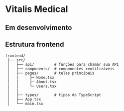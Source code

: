 # Vitalis Medical 
 
## Em desenvolvimento

## Estrutura frontend
```
frontend/
 ├── src/
 │   ├── api/         # funções para chamar sua API
 │   ├── components/  # componentes reutilizáveis
 │   ├── pages/       # telas principais
 │   |     ├─ Home.tsx
 |   |     ├─ About.tsx
 |   |     └─ Users.tsx    
 │   |
 │   ├── types/       # tipos do TypeScript
 │   ├── App.tsx
 │   └── main.tsx

 ```